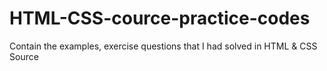 # HTML-CSS-cource-practice-codes
Contain the examples, exercise questions that I had solved in HTML &amp; CSS Source
